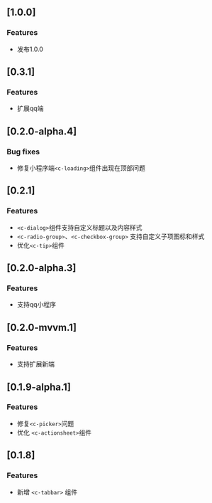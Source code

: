 ## [1.0.0]
### Features
- 发布1.0.0

## [0.3.1]
### Features
- 扩展qq端

## [0.2.0-alpha.4]
### Bug fixes
- 修复小程序端`<c-loading>`组件出现在顶部问题

## [0.2.1]
### Features
- `<c-dialog>`组件支持自定义标题以及内容样式
- `<c-radio-group>`、`<c-checkbox-group>` 支持自定义子项图标和样式
- 优化`<c-tip>`组件

## [0.2.0-alpha.3]
### Features
- 支持qq小程序


## [0.2.0-mvvm.1]
### Features
- 支持扩展新端

## [0.1.9-alpha.1]
### Features
- 修复`<c-picker>`问题
- 优化 `<c-actionsheet>`组件

## [0.1.8]
### Features
- 新增 `<c-tabbar>` 组件



